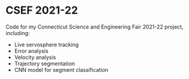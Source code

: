 # CSEF 2021-22
Code for my Connecticut Science and Engineering Fair 2021-22 project, including:
- Live servosphere tracking
- Error analysis
- Velocity analysis
- Trajectory segmentation
- CNN model for segment classification
